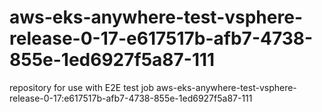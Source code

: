 # aws-eks-anywhere-test-vsphere-release-0-17-e617517b-afb7-4738-855e-1ed6927f5a87-111
repository for use with E2E test job aws-eks-anywhere-test-vsphere-release-0-17:e617517b-afb7-4738-855e-1ed6927f5a87-111

